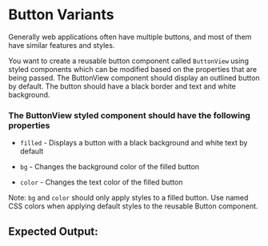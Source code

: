 # Button Variants

Generally web applications often have multiple buttons, and most of them have similar features and styles.


You want to create a reusable button component called `ButtonView` using styled components which can be modified based on the properties that are being passed.
The ButtonView component should display an outlined button by default. The button should have a black border and text and white background.

### The ButtonView styled component should have the following properties

- `filled` - Displays a button with a black background and white text by default

- `bg` - Changes the background color of the filled button

- `color` - Changes the text color of the filled button

Note: `bg` and `color` should only apply styles to a filled button.
Use named CSS colors when applying default styles to the reusable Button component.

## Expected Output: